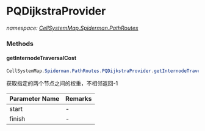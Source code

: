﻿# PQDijkstraProvider
_namespace: [CellSystemMap.Spiderman.PathRoutes](./index.md)_





### Methods

#### getInternodeTraversalCost
```csharp
CellSystemMap.Spiderman.PathRoutes.PQDijkstraProvider.getInternodeTraversalCost(System.Int32,System.Int32)
```
获取指定的两个节点之间的权重，不相邻返回-1

|Parameter Name|Remarks|
|--------------|-------|
|start|-|
|finish|-|



